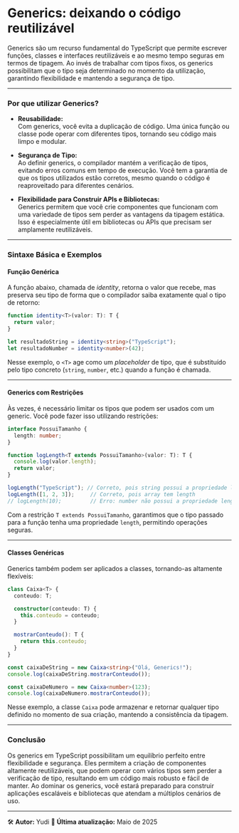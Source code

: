 # Generics: deixando o código reutilizável

Generics são um recurso fundamental do TypeScript que permite escrever funções, classes e interfaces reutilizáveis e ao mesmo tempo seguras em termos de tipagem. Ao invés de trabalhar com tipos fixos, os generics possibilitam que o tipo seja determinado no momento da utilização, garantindo flexibilidade e mantendo a segurança de tipo.

---

### **Por que utilizar Generics?**

- **Reusabilidade:**  
  Com generics, você evita a duplicação de código. Uma única função ou classe pode operar com diferentes tipos, tornando seu código mais limpo e modular.

- **Segurança de Tipo:**  
  Ao definir generics, o compilador mantém a verificação de tipos, evitando erros comuns em tempo de execução. Você tem a garantia de que os tipos utilizados estão corretos, mesmo quando o código é reaproveitado para diferentes cenários.

- **Flexibilidade para Construir APIs e Bibliotecas:**  
  Generics permitem que você crie componentes que funcionam com uma variedade de tipos sem perder as vantagens da tipagem estática. Isso é especialmente útil em bibliotecas ou APIs que precisam ser amplamente reutilizáveis.

---

### **Sintaxe Básica e Exemplos**

#### **Função Genérica**

A função abaixo, chamada de *identity*, retorna o valor que recebe, mas preserva seu tipo de forma que o compilador saiba exatamente qual o tipo de retorno:

```typescript
function identity<T>(valor: T): T {
  return valor;
}

let resultadoString = identity<string>("TypeScript");
let resultadoNumber = identity<number>(42);
```

Nesse exemplo, o `<T>` age como um *placeholder* de tipo, que é substituído pelo tipo concreto (`string`, `number`, etc.) quando a função é chamada.

---

#### **Generics com Restrições**

Às vezes, é necessário limitar os tipos que podem ser usados com um generic. Você pode fazer isso utilizando restrições:

```typescript
interface PossuiTamanho {
  length: number;
}

function logLength<T extends PossuiTamanho>(valor: T): T {
  console.log(valor.length);
  return valor;
}

logLength("TypeScript"); // Correto, pois string possui a propriedade length
logLength([1, 2, 3]);     // Correto, pois array tem length
// logLength(10);         // Erro: number não possui a propriedade length
```

Com a restrição `T extends PossuiTamanho`, garantimos que o tipo passado para a função tenha uma propriedade `length`, permitindo operações seguras.

---

#### **Classes Genéricas**

Generics também podem ser aplicados a classes, tornando-as altamente flexíveis:

```typescript
class Caixa<T> {
  conteudo: T;

  constructor(conteudo: T) {
    this.conteudo = conteudo;
  }

  mostrarConteudo(): T {
    return this.conteudo;
  }
}

const caixaDeString = new Caixa<string>("Olá, Generics!");
console.log(caixaDeString.mostrarConteudo());

const caixaDeNumero = new Caixa<number>(123);
console.log(caixaDeNumero.mostrarConteudo());
```

Nesse exemplo, a classe `Caixa` pode armazenar e retornar qualquer tipo definido no momento de sua criação, mantendo a consistência da tipagem.

---

### **Conclusão**

Os generics em TypeScript possibilitam um equilíbrio perfeito entre flexibilidade e segurança. Eles permitem a criação de componentes altamente reutilizáveis, que podem operar com vários tipos sem perder a verificação de tipo, resultando em um código mais robusto e fácil de manter. Ao dominar os generics, você estará preparado para construir aplicações escaláveis e bibliotecas que atendam a múltiplos cenários de uso.

---

🛠️ **Autor:** Yudi
📅 **Última atualização:** Maio de 2025